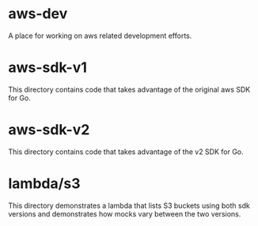 # aws-dev
A place for working on aws related development efforts.

# aws-sdk-v1
This directory contains code that takes advantage of the original aws SDK for Go.

# aws-sdk-v2
This directory contains code that takes advantage of the v2 SDK for Go.

# lambda/s3
This directory demonstrates a lambda that lists S3 buckets using both sdk versions and demonstrates how mocks vary between the two versions.
